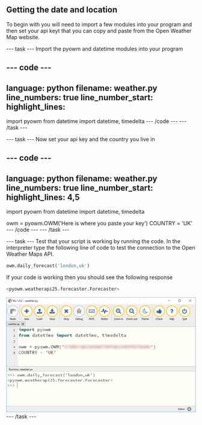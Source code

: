 ## Getting the date and location

To begin with you will need to import a few modules into your program and then set your api keyt that you can copy and paste from the Open Weather Map website.

--- task ---
Import the pyowm and datetime modules into your program

--- code ---
---
language: python
filename: weather.py
line_numbers: true
line_number_start: 
highlight_lines: 
---
import pyowm
from datetime import datetime, timedelta
--- /code ---
--- /task ---

--- task ---
Now set your api key and the country you live in

--- code ---
---
language: python
filename: weather.py
line_numbers: true
line_number_start: 
highlight_lines: 4,5
---
import pyowm
from datetime import datetime, timedelta

owm = pyowm.OWM('Here is where you paste your key')
COUNTRY = 'UK'
--- /code ---
--- /task ---

--- task ---
Test that your script is working by running the code. In the interpreter type the following line of code to test the connection to the Open Weather Maps API.

```python
owm.daily_forecast('london,uk')
```

If your code is working then you should see the following response
```python
<pyowm.weatherapi25.forecaster.Forecaster>
```
![interpreter](images/interpreter.png)
--- /task ---
